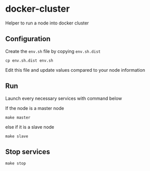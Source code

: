 # docker-cluster
Helper to run a node into docker cluster

## Configuration
Create the `env.sh` file by copying `env.sh.dist`
```
cp env.sh.dist env.sh
```

Edit this file and update values compared to your node information

## Run
Launch every necessary services with command below

If the node is a master node
```
make master
```
else if it is a slave node
```
make slave
```

## Stop services
```
make stop
```
